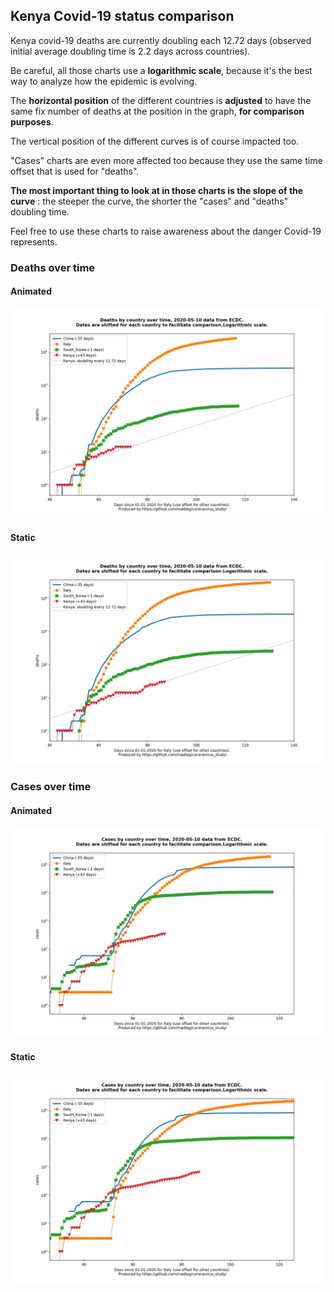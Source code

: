 ## Kenya Covid-19 status comparison 

Kenya covid-19 deaths are currently doubling each 12.72 days (observed initial average doubling time is 2.2 days across countries).



Be careful, all those charts use a **logarithmic scale**, because it's the best way to analyze how the epidemic is evolving.
 
The **horizontal position** of the different countries is **adjusted** to have the same fix number of deaths at the position in the graph, **for comparison purposes**.

The vertical position of the different curves is of course impacted too.

"Cases" charts are even more affected too because they use the same time offset that is used for "deaths".

**The most important thing to look at in those charts is the slope of the curve** : the steeper the curve, the shorter the "cases" and "deaths" doubling time.

Feel free to use these charts to raise awareness about the danger Covid-19 represents. 


 
### Deaths over time
 
#### Animated
![Kenya covid-19 deaths animated chart](https://raw.githubusercontent.com/madlag/coronavirus_study/master/notebooks/graphs/2020-05-10/countries/Kenya/2020-05-10_Kenya_deaths.gif "Kenya covid-19 deaths animated chart")   
 
#### Static
![Kenya covid-19 deaths static chart](https://raw.githubusercontent.com/madlag/coronavirus_study/master/notebooks/graphs/2020-05-10/countries/Kenya/2020-05-10_Kenya_deaths.png "Kenya covid-19 deaths static chart")   

 
### Cases over time
 
#### Animated
![Kenya covid-19 cases animated chart](https://raw.githubusercontent.com/madlag/coronavirus_study/master/notebooks/graphs/2020-05-10/countries/Kenya/2020-05-10_Kenya_cases.gif "Kenya covid-19 cases animated chart")   
 
#### Static
![Kenya covid-19 cases static chart](https://raw.githubusercontent.com/madlag/coronavirus_study/master/notebooks/graphs/2020-05-10/countries/Kenya/2020-05-10_Kenya_cases.png "Kenya covid-19 cases static chart")   


